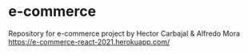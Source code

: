 # e-commerce
Repository for e-commerce project by Hector Carbajal &amp; Alfredo Mora
https://e-commerce-react-2021.herokuapp.com/
